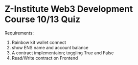 # Z-Institute Web3 Development Course 10/13 Quiz

Requirements:

1. Rainbow kit wallet connect
2. show ENS name and account balance
3. A contract implementaion; toggling True and False
4. Read/Write contract on Frontend
